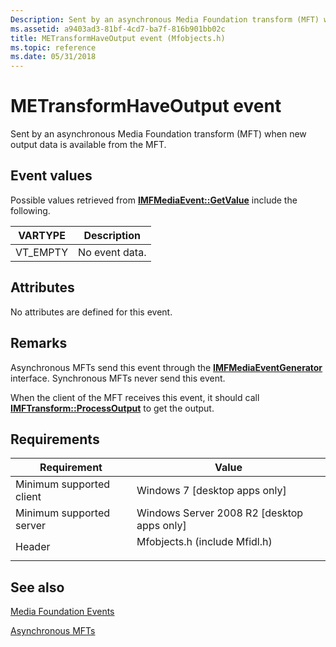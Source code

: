```yaml
---
Description: Sent by an asynchronous Media Foundation transform (MFT) when new output data is available from the MFT.
ms.assetid: a9403ad3-81bf-4cd7-ba7f-816b901bb02c
title: METransformHaveOutput event (Mfobjects.h)
ms.topic: reference
ms.date: 05/31/2018
---
```


# METransformHaveOutput event

Sent by an asynchronous Media Foundation transform (MFT) when new output data is available from the MFT.

## Event values

Possible values retrieved from [**IMFMediaEvent::GetValue**](/windows/desktop/api/mfobjects/nf-mfobjects-imfmediaevent-getvalue) include the following.



| VARTYPE              | Description               |
|----------------------|---------------------------|
| VT\_EMPTY<br/> | No event data.<br/> |



## Attributes

No attributes are defined for this event.

## Remarks

Asynchronous MFTs send this event through the [**IMFMediaEventGenerator**](/windows/desktop/api/mfobjects/nn-mfobjects-imfmediaeventgenerator) interface. Synchronous MFTs never send this event.

When the client of the MFT receives this event, it should call [**IMFTransform::ProcessOutput**](/windows/desktop/api/mftransform/nf-mftransform-imftransform-processoutput) to get the output.

## Requirements



| Requirement | Value |
|-------------------------------------|----------------------------------------------------------------------------------------------------------|
| Minimum supported client<br/> | Windows 7 \[desktop apps only\]<br/>                                                               |
| Minimum supported server<br/> | Windows Server 2008 R2 \[desktop apps only\]<br/>                                                  |
| Header<br/>                   | <dl> <dt>Mfobjects.h (include Mfidl.h)</dt> </dl> |



## See also

<dl> <dt>

[Media Foundation Events](media-foundation-events.md)
</dt> <dt>

[Asynchronous MFTs](asynchronous-mfts.md)
</dt> </dl>

 

 




